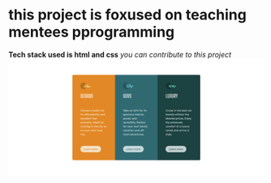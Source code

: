# this project is foxused on teaching mentees pprogramming

**Tech stack used is html and css**
*you can contribute to this project*
	![image](/images/screenshot1.png)